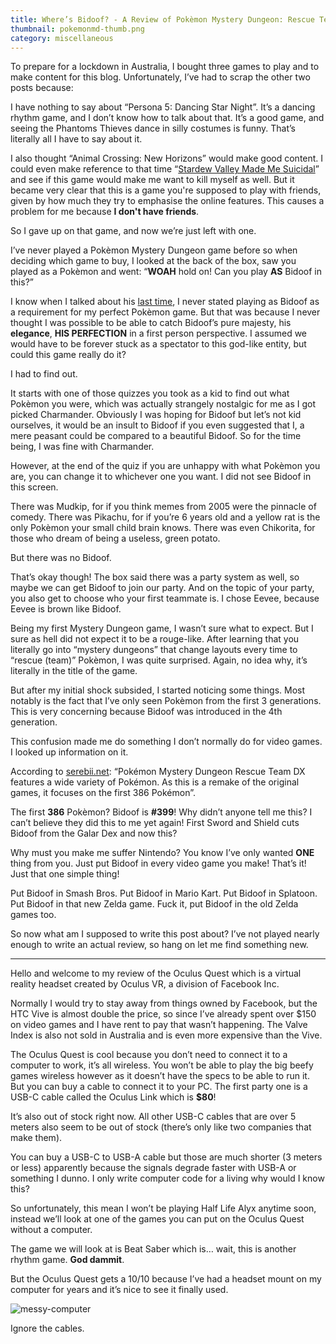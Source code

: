 ```yaml
---
title: Where’s Bidoof? - A Review of Pokèmon Mystery Dungeon: Rescue Team DX
thumbnail: pokemonmd-thumb.png
category: miscellaneous
---
```


To prepare for a lockdown in Australia, I bought three games to play and to make content for this blog. Unfortunately, I’ve had to scrap the other two posts because:

I have nothing to say about “Persona 5: Dancing Star Night”. It’s a dancing rhythm game, and I don’t know how to talk about that. It’s a good game, and seeing the Phantoms Thieves dance in silly costumes is funny. That’s literally all I have to say about it.

I also thought “Animal Crossing: New Horizons” would make good content. I could even make reference to that time “[Stardew Valley Made Me Suicidal](/article/stardew_valley_made_me_suicidal)” and see if this game would make me want to kill myself as well. But it became very clear that this is a game you're supposed to play with friends, given by how much they try to emphasise the online features. This causes a problem for me because **I don't have friends**.

So I gave up on that game, and now we’re just left with one.

I’ve never played a Pokèmon Mystery Dungeon game before so when deciding which game to buy, I looked at the back of the box, saw you played as a Pokèmon and went: “**WOAH** hold on! Can you play **AS** Bidoof in this?”

I know when I talked about his [last time](/article/pokemon_x), I never stated playing as Bidoof as a requirement for my perfect Pokèmon game. But that was because I never thought I was possible to be able to catch Bidoof’s pure majesty, his **elegance**, **HIS PERFECTION** in a first person perspective. I assumed we would have to be forever stuck as a spectator to this god-like entity, but could this game really do it?

I had to find out.

It starts with one of those quizzes you took as a kid to find out what Pokèmon you were, which was actually strangely nostalgic for me as I got picked Charmander. Obviously I was hoping for Bidoof but let’s not kid ourselves, it would be an insult to Bidoof if you even suggested that I, a mere peasant could be compared to a beautiful Bidoof. So for the time being, I was fine with Charmander.

However, at the end of the quiz if you are unhappy with what Pokèmon you are, you can change it to whichever one you want. I did not see Bidoof in this screen.

There was Mudkip, for if you think memes from 2005 were the pinnacle of comedy. There was Pikachu, for if you’re 6 years old and a yellow rat is the only Pokèmon your small child brain knows. There was even Chikorita, for those who dream of being a useless, green potato.

But there was no Bidoof.

That’s okay though! The box said there was a party system as well, so maybe we can get Bidoof to join our party. And on the topic of your party, you also get to choose who your first teammate is. I chose Eevee, because Eevee is brown like Bidoof.

Being my first Mystery Dungeon game, I wasn’t sure what to expect. But I sure as hell did not expect it to be a rouge-like. After learning that you literally go into “mystery dungeons” that change layouts every time to “rescue (team)” Pokèmon, I was quite surprised. Again, no idea why, it’s literally in the title of the game.

But after my initial shock subsided, I started noticing some things. Most notably is the fact that I’ve only seen Pokèmon from the first 3 generations. This is very concerning because Bidoof was introduced in the 4th generation.

This confusion made me do something I don’t normally do for video games. I looked up information on it.

According to [serebii.net](https://serebii.net/dungeonrescueteamdx/pokemon.shtml): “Pokémon Mystery Dungeon Rescue Team DX features a wide variety of Pokémon. As this is a remake of the original games, it focuses on the first 386 Pokémon”.

The first **386** Pokèmon? Bidoof is **#399**! Why didn’t anyone tell me this? I can’t believe they did this to me yet again! First Sword and Shield cuts Bidoof from the Galar Dex and now this?

Why must you make me suffer Nintendo? You know I’ve only wanted **ONE** thing from you. Just put Bidoof in every video game you make! That’s it! Just that one simple thing!

Put Bidoof in Smash Bros. Put Bidoof in Mario Kart. Put Bidoof in Splatoon. Put Bidoof in that new Zelda game. Fuck it, put Bidoof in the old Zelda games too.

So now what am I supposed to write this post about? I’ve not played nearly enough to write an actual review, so hang on let me find something new.

---

Hello and welcome to my review of the Oculus Quest which is a virtual reality headset created by Oculus VR, a division of Facebook Inc.

Normally I would try to stay away from things owned by Facebook, but the HTC Vive is almost double the price, so since I’ve already spent over $150 on video games and I have rent to pay that wasn’t happening. The Valve Index is also not sold in Australia and is even more expensive than the Vive.

The Oculus Quest is cool because you don’t need to connect it to a computer to work, it’s all wireless. You won’t be able to play the big beefy games wireless however as it doesn’t have the specs to be able to run it. But you can buy a cable to connect it to your PC. The first party one is a USB-C cable called the Oculus Link which is **$80**!

It’s also out of stock right now. All other USB-C cables that are over 5 meters also seem to be out of stock (there’s only like two companies that make them).

You can buy a USB-C to USB-A cable but those are much shorter (3 meters or less) apparently because the signals degrade faster with USB-A or something I dunno. I only write computer code for a living why would I know this?

So unfortunately, this mean I won’t be playing Half Life Alyx anytime soon, instead we’ll look at one of the games you can put on the Oculus Quest without a computer.

The game we will look at is Beat Saber which is… wait, this is another rhythm game. **God dammit**.

But the Oculus Quest gets a 10/10 because I’ve had a headset mount on my computer for years and it’s nice to see it finally used.

![messy-computer](https://cdn.halcyonnouveau.xyz/blog/img/vr-hold.png)

Ignore the cables.
